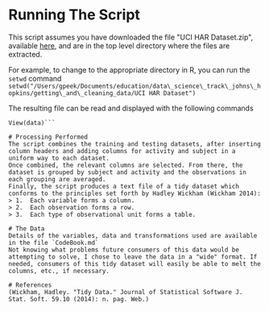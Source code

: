 # Running The Script

This script assumes you have downloaded the file "UCI HAR Dataset.zip", available [here](https://d396qusza40orc.cloudfront.net/getdata%2Fprojectfiles%2FUCI%20HAR%20Dataset.zip), and are in the top level directory where the files are extracted.

For example, to change to the appropriate directory in R, you can run the `setwd` command
```setwd("/Users/gpeek/Documents/education/data\_science\_track\_johns\_hopkins/getting\_and\_cleaning_data/UCI HAR Dataset")```

The resulting file can be read and displayed with the following commands

```data <- read.table("tidy\_activity\_data.txt", header = TRUE)
View(data)```

# Processing Performed
The script combines the training and testing datasets, after inserting column headers and adding columns for activity and subject in a uniform way to each dataset.
Once combined, the relevant columns are selected. From there, the dataset is grouped by subject and activity and the observations in each grouping are averaged. 
Finally, the script produces a text file of a tidy dataset which conforms to the principles set forth by Hadley Wickham (Wickham 2014):
> 1.  Each variable forms a column.
> 2.  Each observation forms a row.
> 3.  Each type of observational unit forms a table.

# The Data
Details of the variables, data and transformations used are available in the file `CodeBook.md`
Not knowing what problems future consumers of this data would be attempting to solve, I chose to leave the data in a "wide" format. If needed, consumers of this tidy dataset will easily be able to melt the columns, etc., if necessary. 

# References
(Wickham, Hadley. "Tidy Data." Journal of Statistical Software J. Stat. Soft. 59.10 (2014): n. pag. Web.)
